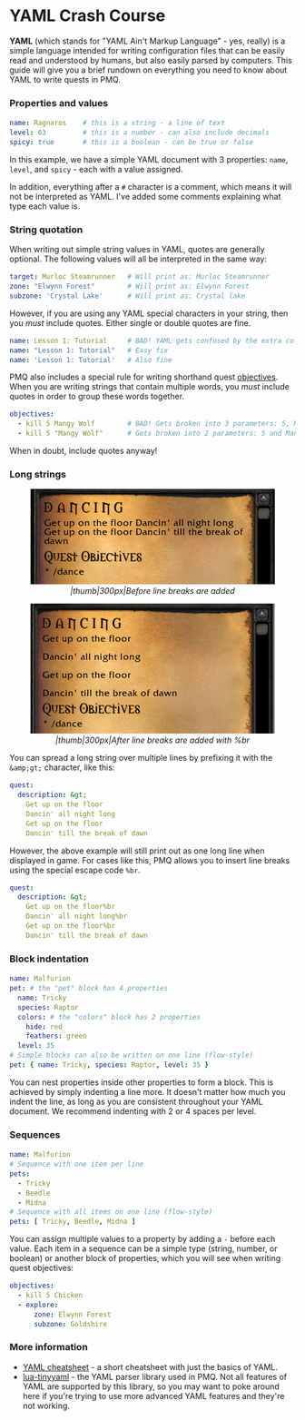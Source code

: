 # YAML Crash Course

**YAML** (which stands for "YAML Ain't Markup Language" - yes, really) is a simple language intended for writing configuration files that can be easily read and understood by humans, but also easily parsed by computers. This guide will give you a brief rundown on everything you need to know about YAML to write quests in PMQ.

### Properties and values

```yaml
name: Ragnaros    # this is a string - a line of text
level: 63         # this is a number - can also include decimals
spicy: true       # this is a boolean - can be true or false
```

In this example, we have a simple YAML document with 3 properties: `name`, `level`, and `spicy` - each with a value assigned.

In addition, everything after a `#` character is a comment, which means it will not be interpreted as YAML. I've added some comments explaining what type each value is.

### String quotation

When writing out simple string values in YAML, quotes are generally optional. The following values will all be interpreted in the same way:

```yaml
target: Murloc Steamrunner   # Will print as: Murloc Steamrunner
zone: "Elwynn Forest"        # Will print as: Elwynn Forest
subzone: 'Crystal Lake'      # Will print as: Crystal lake
```

However, if you are using any YAML special characters in your string, then you *must* include quotes. Either single or double quotes are fine.

```yaml
name: Lesson 1: Tutorial     # BAD! YAML gets confused by the extra colon
name: "Lesson 1: Tutorial"   # Easy fix
name: 'Lesson 1: Tutorial'   # Also fine
```

PMQ also includes a special rule for writing shorthand quest [objectives](../objectives.md). When you are writing strings that contain multiple words, you *must* include quotes in order to group these words together.

```yaml
objectives:
  - kill 5 Mangy Wolf        # BAD! Gets broken into 3 parameters: 5, Mangy, and Wolf
  - kill 5 "Mangy Wolf"      # Gets broken into 2 parameters: 5 and Mangy Wolf
```

When in doubt, include quotes anyway!

### Long strings

<p align="center">
  <a href="../img/line-break-before.png"><img src="../img/line-break-before.png"/></a><br/>
  <i>|thumb|300px|Before line breaks are added</i>
</p>
<p align="center">
  <a href="../img/line-break-after.png"><img src="../img/line-break-after.png"/></a><br/>
  <i>|thumb|300px|After line breaks are added with %br</i>
</p>

You can spread a long string over multiple lines by prefixing it with the `&amp;gt;` character, like this:

```yaml
quest:
  description: &gt;
    Get up on the floor
    Dancin' all night long
    Get up on the floor
    Dancin' till the break of dawn
```

However, the above example will still print out as one long line when displayed in game. For cases like this, PMQ allows you to insert line breaks using the special escape code `%br`.

```yaml
quest:
  description: &gt;
    Get up on the floor%br
    Dancin' all night long%br
    Get up on the floor%br
    Dancin' till the break of dawn
```

### Block indentation

```yaml
name: Malfurion
pet: # the "pet" block has 4 properties
  name: Tricky
  species: Raptor
  colors: # the "colors" block has 2 properties
    hide: red
    feathers: green
  level: 35
# Simple blocks can also be written on one line (flow-style)
pet: { name: Tricky, species: Raptor, level: 35 }
```

You can nest properties inside other properties to form a block. This is achieved by simply indenting a line more. It doesn't matter how much you indent the line, as long as you are consistent throughout your YAML document. We recommend indenting with 2 or 4 spaces per level.

### Sequences

```yaml
name: Malfurion
# Sequence with one item per line
pets:
  - Tricky
  - Beedle
  - Midna
# Sequence with all items on one line (flow-style)
pets: [ Tricky, Beedle, Midna ]
```

You can assign multiple values to a property by adding a `-` before each value. Each item in a sequence can be a simple type (string, number, or boolean) or another block of properties, which you will see when writing quest objectives:

```yaml
objectives:
  - kill 5 Chicken
  - explore:
      zone: Elwynn Forest
      subzone: Goldshire
```

### More information

* [YAML cheatsheet](https://cheat.readthedocs.io/en/latest/yaml.html) - a short cheatsheet with just the basics of YAML.
* [lua-tinyyaml](https://github.com/peposso/lua-tinyyaml) - the YAML parser library used in PMQ. Not all features of YAML are supported by this library, so you may want to poke around here if you're trying to use more advanced YAML features and they're not working.</text>
